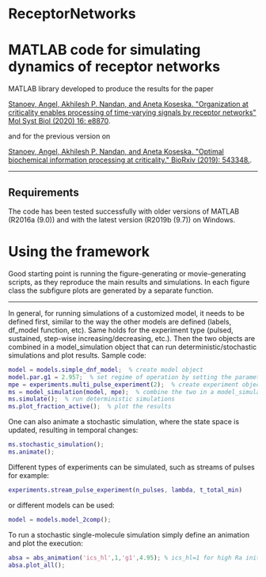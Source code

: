 # ReceptorNetworks
MATLAB code for simulating dynamics of receptor networks
========================

MATLAB library developed to produce the results for the paper 

[Stanoev, Angel, Akhilesh P. Nandan, and Aneta Koseska. "Organization at criticality enables processing of time-varying signals by receptor networks" Mol Syst Biol (2020) 16: e8870](https://doi.org/10.15252/msb.20198870).

and for the previous version on

[Stanoev, Angel, Akhilesh P. Nandan, and Aneta Koseska. "Optimal biochemical information processing at criticality." BioRxiv (2019): 543348.](https://www.biorxiv.org/content/10.1101/543348v1.full.pdf).

-------------------------
Requirements
-------------------------

The code has been tested successfully with older versions of MATLAB (R2016a (9.0)) and with the latest version (R2019b (9.7)) on Windows.

Using the framework
===================

Good starting point is running the figure-generating or movie-generating scripts, as they reproduce the main results and simulations. In each figure class the subfigure plots are generated by a separate function. 

-----------------------------------------------------------

In general, for running simulations of a customized model, it needs to be defined first, similar to the way the other models are defined (labels, df_model function, etc).
Same holds for the experiment type (pulsed, sustained, step-wise increasing/decreasing, etc.).
Then the two objects are combined in a model_simulation object that can run deterministic/stochastic simulations and plot results.
Sample code:

```matlab
model = models.simple_dnf_model;  % create model object
model.par.g1 = 2.957;  % set regime of operation by setting the parameter(s); in this case the criticality regime
mpe = experiments.multi_pulse_experiment(2);  % create experiment object - multiple pulses at regular intervals
ms = model_simulation(model, mpe);  % combine the two in a model_simulation object 
ms.simulate();  % run deterministic simulations
ms.plot_fraction_active();  % plot the results
```

One can also animate a stochastic simulation, where the state space is updated, resulting in temporal changes:

```matlab
ms.stochastic_simulation();
ms.animate();
```

Different types of experiments can be simulated, such as streams of pulses for example:

```matlab
experiments.stream_pulse_experiment(n_pulses, lambda, t_total_min)
```

or different models can be used:

```matlab
model = models.model_2comp();
```

To run a stochastic single-molecule simulation simply define an animation and plot the execution:

```matlab
absa = abs_animation('ics_hl',1,'g1',4.95); % ics_hl=1 for high Ra initial conditions; also set g1 parameter
absa.plot_all();
```
